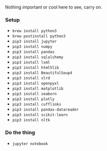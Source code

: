 Nothing important or cool here to see, carry on.

### Setup
* `brew install python3`
* `brew postinstall python3`
* `pip3 install jupyter`
* `pip3 install numpy`
* `pip3 install pandas`
* `pip3 install sqlalchemy`
* `pip3 install lxml`
* `pip3 install html5lib`
* `pip3 install BeautifulSoup4`
* `pip3 install xlrd`
* `pip3 install openpyxl`
* `pip3 install matplotlib`
* `pip3 install seaborn`
* `pip3 install plotly`
* `pip3 install cufflinks`
* `pip3 install pandas-datareader`
* `pip3 install scikit-learn`
* `pip3 install nltk`

### Do the thing
* `jupyter notebook`
